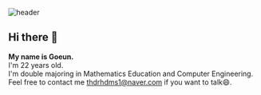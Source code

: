 ![header](https://capsule-render.vercel.app/api?type=waving&color=auto&height=300&section=header&text=Goeun%20diario&fontSize=90)
## Hi there 👋
**My name is Goeun. <br/>**
I'm 22 years old. <br/>
I'm double majoring in Mathematics Education and Computer Engineering. <br/>
Feel free to contact me thdrhdms1@naver.com if you want to talk😄. <br/>
<!--
**goeunu/goeunu** is a ✨ _special_ ✨ repository because its `README.md` (this file) appears on your GitHub profile.

Here are some ideas to get you started:

- 🔭 I’m currently working on ...
- 🌱 I’m currently learning ...
- 👯 I’m looking to collaborate on ...
- 🤔 I’m looking for help with ...
- 💬 Ask me about ...
- 📫 How to reach me: ...
- 😄 Pronouns: ...
- ⚡ Fun fact: ...
-->
